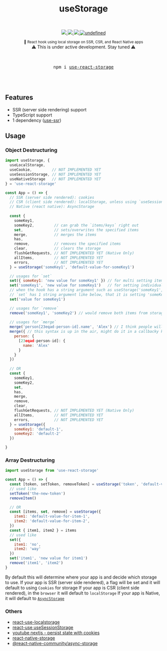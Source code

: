 <p align="center">
    <h1 align="center">useStorage</h1>
</p>

<br />

<p align="center">
    <a href="https://github.com/alex-cory/use-react-storage/pulls">
      <img src="https://camo.githubusercontent.com/d4e0f63e9613ee474a7dfdc23c240b9795712c96/68747470733a2f2f696d672e736869656c64732e696f2f62616467652f5052732d77656c636f6d652d627269676874677265656e2e737667" />
    </a>
    <a href="https://circleci.com/gh/alex-cory/use-http">
      <img src="https://img.shields.io/circleci/project/github/alex-cory/use-react-storage/master.svg" />
    </a>
    <a href="https://www.npmjs.com/package/use-react-storage">
      <img src="https://img.shields.io/npm/dt/use-react-storage.svg" />
    </a>
    <a href="https://lgtm.com/projects/g/alex-cory/use-react-storage/context:javascript">
      <img alt="undefined" src="https://img.shields.io/lgtm/grade/javascript/g/alex-cory/use-react-storage.svg?logo=lgtm&logoWidth=18"/>
    </a>
<!-- [![Join the community on Spectrum](https://withspectrum.github.io/badge/badge.svg)](https://spectrum.chat/next-js) -->
<!--     <a href="https://bundlephobia.com/result?p=use-http">
      <img alt="undefined" src="https://img.shields.io/bundlephobia/minzip/use-http.svg">
    </a> -->
<!--     <a href="https://snyk.io/test/github/alex-cory/use-http?targetFile=package.json">
      <img src="https://snyk.io/test/github/alex-cory/use-http/badge.svg?targetFile=package.json" alt="Known Vulnerabilities" data-canonical-src="https://snyk.io/test/github/alex-cory/use-http?targetFile=package.json" style="max-width:100%;">
    </a> -->
<!--     <a href="https://www.npmjs.com/package/use-http">
      <img src="https://img.shields.io/npm/v/use-http.svg" alt="Known Vulnerabilities" data-canonical-src="https://snyk.io/test/github/alex-cory/use-http?targetFile=package.json" style="max-width:100%;">
    </a> -->
<!--     <a href="https://github.com/alex-cory/use-http/blob/master/license.md">
      <img alt="undefined" src="https://img.shields.io/github/license/alex-cory/use-http.svg">
    </a> -->
<!--     <a href="https://greenkeeper.io/">
      <img alt="undefined" src="https://badges.greenkeeper.io/alex-cory/use-http.svg">
    </a> -->
</p>

<div align="center">
  <sup>
    🕋 React hook using local storage on SSR, CSR, and React Native apps
    <br/>
  </sup>
    ⚠ This is under active development. Stay tuned ⚠
</div>

<br/>
<br/>


<div align="center">
  <pre>npm i <a href="https://www.npmjs.com/package/use-react-storage">use-react-storage</a></pre>
</div>

<br/>
<br/>

Features
---------

- SSR (server side rendering) support
- TypeScript support
- 1 dependency ([use-ssr](https://github.com/alex-cory/use-ssr))
<!-- - React Native support -->

Usage
-------

### Object Destructuring

```jsx
import useStorage, {
  useLocalStorage,
  useCookie,         // NOT IMPLEMENTED YET
  useSessionStorage, // NOT IMPLEMENTED YET
  useNativeStorage   // NOT IMPLEMENTED YET
} = 'use-react-storage'

const App = () => {
  // SSR (server side rendered): cookies
  // CSR (client side rendered): localStorage, unless using `useSessionStorage`
  // Native (react native): AsyncStorage
  
  const {
    someKey1,
    someKey2,         // can grab the `items/keys` right out
    set,              // sets/overwrites the specified items
    merge,            // merges the items
    has,
    remove,           // removes the specified items
    clear,            // clears the storage
    flushGetRequests, // NOT IMPLEMENTED YET (Native Only)
    allItems,         // NOT IMPLEMENTED YET
    errors,           // NOT IMPLEMENTED YET
  } = useStorage('someKey1', 'default-value-for-someKey1')

  // usages for `set`
  set({ someKey1: 'new value for someKey1' }) // for multi setting items
  set('someKey1', 'new value for someKey1')   // for setting individual item
  // when the hook has a string argument such as useStorage('someKey1', 'default'), we assume if
  // `set` has 1 string argument like below, that it is setting 'someKey1'
  set('value for someKey1')

  // usages for `remove`
  remove('someKey1', 'someKey2') // would remove both items from storage
  
  // usages for `merge`
  merge('person[23eqad-person-id].name', 'Alex') // I think people will like this one more
  merge({ // this syntax is up in the air, might do it in a callbacky kinda way like useState's setState(x => ({ ...x }))
    person: {
      [23eqad-person-id]: {
        name: 'Alex'
      }
    }
  })
  
  // OR
  const {
    someKey1,
    someKey2,
    set,
    has,
    merge,
    remove,
    clear,
    flushGetRequests, // NOT IMPLEMENTED YET (Native Only)
    allItems,         // NOT IMPLEMENTED YET
    errors,           // NOT IMPLEMENTED YET
  } = useStorage({
    someKey1: 'default-1',
    someKey2: 'default-2'
  })

}
```

### Array Destructuring

```js
import useStorage from 'use-react-storage'

const App = () => {
  const [token, setToken, removeToken] = useStorage('token', 'default-value-for-token')
  // used like
  setToken('the-new-token')
  removeItem()

  // OR
  const [items, set, remove] = useStorage({
    item1: 'default-value-for-item-1',
    item2: 'default-value-for-item-2',
  })
  const { item1, item2 } = items
  // used like
  set({
    item1: 'no',
    item2: 'way'
  })
  set('item1', 'new value for item1')
  remove('item1', 'item2')
}
```

By default this will determine where your app is and decide which storage to use.
If your app is SSR (server side rendered), a flag will be set and it will default to using `Cookies` for storage
If your app is CSR (client side rendered), in the `browser` it will default to `localStorage`
If your app is Native, it will default to [`AsyncStorage`](https://facebook.github.io/react-native/docs/asyncstorage)

### Others
- [react-use-localstorage](https://github.com/dance2die/react-use-localstorage/blob/master/src/index.ts)
- [react-use useSessionStorage](https://github.com/streamich/react-use/blob/master/docs/useSessionStorage.md)
- [youtube nextjs - persist state with cookies](https://www.youtube.com/watch?v=_AYuhmz-fX4&t=0s)
- [react-native-storage](https://github.com/sunnylqm/react-native-storage)
- [@react-native-community/async-storage](https://github.com/react-native-community/async-storage)
